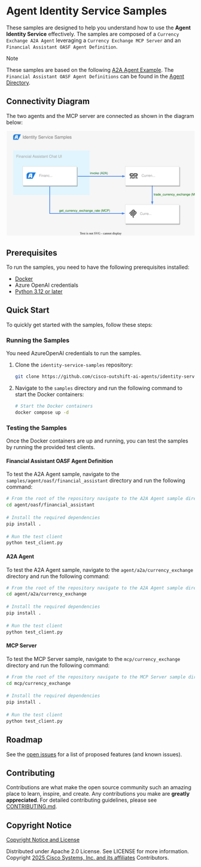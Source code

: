 # Agent Identity Service Samples

These samples are designed to help you understand how to use the **Agent Identity Service** effectively.
The samples are composed of a `Currency Exchange A2A Agent` leveraging a `Currency Exchange MCP Server` and an `Financial Assistant OASF Agent Definition`.

> [!NOTE]
> These samples are based on the following [A2A Agent Example](https://github.com/google-a2a/a2a-samples/tree/main/samples/python/agents/langgraph).
> The `Financial Assistant OASF Agent Definitions` can be found in the [Agent Directory](https://hub.agntcy.org/explore).

## Connectivity Diagram

The two agents and the MCP server are connected as shown in the diagram below:

![Connectivity Diagram](img/samples.svg)

## Prerequisites

To run the samples, you need to have the following prerequisites installed:

- [Docker](https://docs.docker.com/engine/install/)
- Azure OpenAI credentials
- [Python 3.12 or later](https://www.python.org/downloads/)

## Quick Start

To quickly get started with the samples, follow these steps:

### Running the Samples

You need AzureOpenAI credentials to run the samples.

1. Clone the `identity-service-samples` repository:

   ```bash
   git clone https://github.com/cisco-outshift-ai-agents/identity-service-samples.git
   ```

2. Navigate to the `samples` directory and run the following command to start the Docker containers:

   ```bash
   # Start the Docker containers
   docker compose up -d
   ```

### Testing the Samples

Once the Docker containers are up and running, you can test the samples by running the provided test clients.

#### Financial Assistant OASF Agent Definition

To test the A2A Agent sample, navigate to the `samples/agent/oasf/financial_assistant` directory and run the following command:

```bash
# From the root of the repository navigate to the A2A Agent sample directory
cd agent/oasf/financial_assistant

# Install the required dependencies
pip install .

# Run the test client
python test_client.py
```

#### A2A Agent

To test the A2A Agent sample, navigate to the `agent/a2a/currency_exchange` directory and run the following command:

```bash
# From the root of the repository navigate to the A2A Agent sample directory
cd agent/a2a/currency_exchange

# Install the required dependencies
pip install .

# Run the test client
python test_client.py
```

#### MCP Server

To test the MCP Server sample, navigate to the `mcp/currency_exchange` directory and run the following command:

```bash
# From the root of the repository navigate to the MCP Server sample directory
cd mcp/currency_exchange

# Install the required dependencies
pip install .

# Run the test client
python test_client.py
```

## Roadmap

See the [open issues](https://github.com/cisco-outshift-ai-agents/identity-service-samples/issues) for a list
of proposed features (and known issues).

## Contributing

Contributions are what make the open source community such an amazing place to
learn, inspire, and create. Any contributions you make are **greatly
appreciated**. For detailed contributing guidelines, please see
[CONTRIBUTING.md](CONTRIBUTING.md).

## Copyright Notice

[Copyright Notice and License](LICENSE)

Distributed under Apache 2.0 License. See LICENSE for more information.
Copyright [2025 Cisco Systems, Inc. and its affiliates](https://github.com/agntcy) Contributors.
